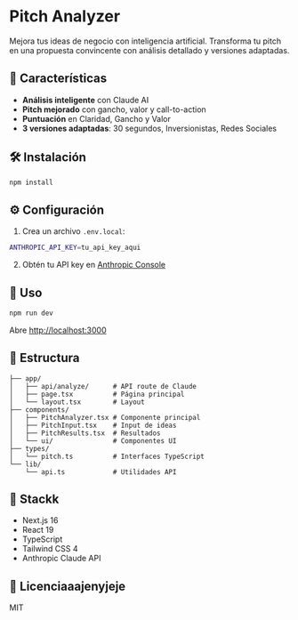 # Pitch Analyzer

Mejora tus ideas de negocio con inteligencia artificial. Transforma tu pitch en una propuesta convincente con análisis detallado y versiones adaptadas.

## 🚀 Características

- **Análisis inteligente** con Claude AI
- **Pitch mejorado** con gancho, valor y call-to-action
- **Puntuación** en Claridad, Gancho y Valor
- **3 versiones adaptadas**: 30 segundos, Inversionistas, Redes Sociales

## 🛠️ Instalación

```bash
npm install
```

## ⚙️ Configuración

1. Crea un archivo `.env.local`:
```bash
ANTHROPIC_API_KEY=tu_api_key_aqui
```

2. Obtén tu API key en [Anthropic Console](https://console.anthropic.com/settings/keys)

## 🎯 Uso

```bash
npm run dev
```

Abre [http://localhost:3000](http://localhost:3000)

## 📁 Estructura

```
├── app/
│   ├── api/analyze/      # API route de Claude
│   ├── page.tsx          # Página principal
│   └── layout.tsx        # Layout
├── components/
│   ├── PitchAnalyzer.tsx # Componente principal
│   ├── PitchInput.tsx    # Input de ideas
│   ├── PitchResults.tsx  # Resultados
│   └── ui/               # Componentes UI
├── types/
│   └── pitch.ts          # Interfaces TypeScript
└── lib/
    └── api.ts            # Utilidades API
```

## 🧰 Stackk

- Next.js 16
- React 19
- TypeScript
- Tailwind CSS 4
- Anthropic Claude API

## 📝 Licenciaaajenyjeje

MIT
